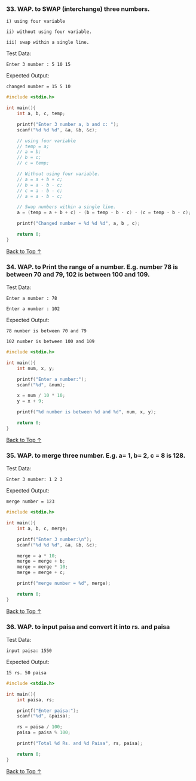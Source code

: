 ### 33. WAP. to SWAP (interchange) three numbers.

```
i) using four variable

ii) without using four variable.

iii) swap within a single line.
```

Test Data:

    Enter 3 number : 5 10 15

Expected Output:

    changed number = 15 5 10

```c
#include <stdio.h>

int main(){
    int a, b, c, temp;

    printf("Enter 3 number a, b and c: ");
    scanf("%d %d %d", &a, &b, &c);

    // using four variable
    // temp = a;
    // a = b;
    // b = c;
    // c = temp;

    // Without using four variable.
    // a = a + b + c;
    // b = a - b - c;
    // c = a - b - c;
    // a = a - b - c;

    // Swap numbers within a single line.
    a = (temp = a + b + c) - (b = temp - b - c) - (c = temp - b - c);

    printf("Changed number = %d %d %d", a, b , c);

    return 0;
}
```

[Back to Top ↑](#content)

### 34. WAP. to Print the range of a number. E.g. number 78 is between 70 and 79, 102 is between 100 and 109.

Test Data:

    Enter a number : 78

    Enter a number : 102

Expected Output:

    78 number is between 70 and 79

    102 number is between 100 and 109

```c
#include <stdio.h>

int main(){
    int num, x, y;

    printf("Enter a number:");
    scanf("%d", &num);

    x = num / 10 * 10;
    y = x + 9;

    printf("%d number is between %d and %d", num, x, y);

    return 0;
}
```

[Back to Top ↑](#content)

### 35. WAP. to merge three number. E.g. a= 1, b= 2, c = 8 is 128.

Test Data:

    Enter 3 number: 1 2 3

Expected Output:

    merge number = 123

```c
#include <stdio.h>

int main(){
    int a, b, c, merge;

    printf("Enter 3 number:\n");
    scanf("%d %d %d", &a, &b, &c);

    merge = a * 10;
    merge = merge + b;
    merge = merge * 10;
    merge = merge + c;

    printf("merge number = %d", merge);

    return 0;
}
```

[Back to Top ↑](#content)

### 36. WAP. to input paisa and convert it into rs. and paisa

Test Data:

    input paisa: 1550

Expected Output:

    15 rs. 50 paisa

```c
#include <stdio.h>

int main(){
    int paisa, rs;

    printf("Enter paisa:");
    scanf("%d", &paisa);

    rs = paisa / 100;
    paisa = paisa % 100;

    printf("Total %d Rs. and %d Paisa", rs, paisa);

    return 0;
}
```

[Back to Top ↑](#content)
